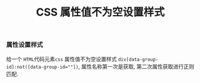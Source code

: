 ﻿---
title: "CSS 属性值不为空设置样式"
tags:
  - css
---

### 属性设置样式

给一个 `HTML`代码元素`css` 属性值不为空设置样式 `div[data-group-id]:not([data-group-id=‌​""])`, 属性名称第一次是获取, 第二次属性获取进行正则匹配.
